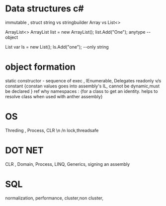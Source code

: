 # Data structures c#

immutable ,
struct 
string vs stringbuilder
Array vs List<>

ArrayList<>
      ArrayList list = new ArrayList();
      list.Add("One"); anytype --object
 
 List<string>
       var ls = new List<string>(); ls.Add("one"); --only string



# object formation
static constructor - sequence of exec  ,
IEnumerable, 
Delegates
readonly v/s constant {constan values goes into assembly's IL, cannot be dynamic,must be declared }
ref
why namespaces : {for a class to get an identity. helps to resolve class when used with anther assembly}

# OS
Threding ,
Process, 
CLR \n /n
lock,threadsafe 


# DOT NET
CLR , 
Domain, 
Process,
LINQ, 
Generics,
signing an assembly


# SQL
normalization,
performance,
cluster,non cluster,
